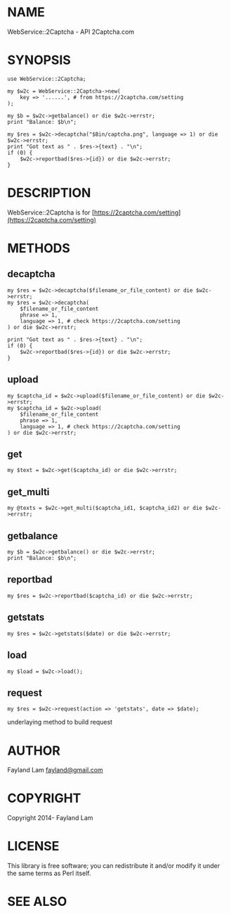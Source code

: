 # NAME

WebService::2Captcha - API 2Captcha.com

# SYNOPSIS

    use WebService::2Captcha;

    my $w2c = WebService::2Captcha->new(
        key => '......', # from https://2captcha.com/setting
    );

    my $b = $w2c->getbalance() or die $w2c->errstr;
    print "Balance: $b\n";

    my $res = $w2c->decaptcha("$Bin/captcha.png", language => 1) or die $w2c->errstr;
    print "Got text as " . $res->{text} . "\n";
    if (0) {
        $w2c->reportbad($res->{id}) or die $w2c->errstr;
    }

# DESCRIPTION

WebService::2Captcha is for [https://2captcha.com/setting](https://2captcha.com/setting)

# METHODS

## decaptcha

    my $res = $w2c->decaptcha($filename_or_file_content) or die $w2c->errstr;
    my $res = $w2c->decaptcha(
        $filename_or_file_content
        phrase => 1,
        language => 1, # check https://2captcha.com/setting
    ) or die $w2c->errstr;

    print "Got text as " . $res->{text} . "\n";
    if (0) {
        $w2c->reportbad($res->{id}) or die $w2c->errstr;
    }

## upload

    my $captcha_id = $w2c->upload($filename_or_file_content) or die $w2c->errstr;
    my $captcha_id = $w2c->upload(
        $filename_or_file_content
        phrase => 1,
        language => 1, # check https://2captcha.com/setting
    ) or die $w2c->errstr;

## get

    my $text = $w2c->get($captcha_id) or die $w2c->errstr;

## get\_multi

    my @texts = $w2c->get_multi($captcha_id1, $captcha_id2) or die $w2c->errstr;

## getbalance

    my $b = $w2c->getbalance() or die $w2c->errstr;
    print "Balance: $b\n";

## reportbad

    my $res = $w2c->reportbad($captcha_id) or die $w2c->errstr;

## getstats

    my $res = $w2c->getstats($date) or die $w2c->errstr;

## load

    my $load = $w2c->load();

## request

    my $res = $w2c->request(action => 'getstats', date => $date);

underlaying method to build request

# AUTHOR

Fayland Lam <fayland@gmail.com>

# COPYRIGHT

Copyright 2014- Fayland Lam

# LICENSE

This library is free software; you can redistribute it and/or modify
it under the same terms as Perl itself.

# SEE ALSO
